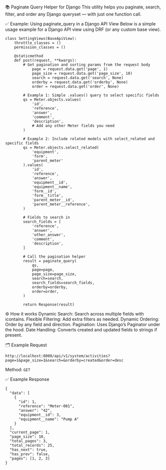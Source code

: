 📚 Paginate Query Helper for Django
This utility helps you paginate, search, filter, and order any Django queryset — with just one function call.

✅ Example: Using paginate_query in a Django API View
Below is a simple usage example for a Django API view using DRF (or any custom base view).

```
class SettingViews(BaseApiView):
    throttle_classes = ()
    permission_classes = ()

    @staticmethod
    def post(request, **kwargs):
        # Get pagination and sorting params from the request body
            page = request.data.get('page', 1)
            page_size = request.data.get('page_size', 10)
            search = request.data.get('search', None)
            orderby = request.data.get('orderby', None)
            order = request.data.get('order', None)

        # Example 1: Simple .values() query to select specific fields
        qs = Meter.objects.values(
            'id',
            'reference',
            'answer',
            'comment',
            'description',
            # Add any other Meter fields you need
        )

        # Example 2: Include related models with select_related and specific fields
        qs = Meter.objects.select_related(
            'equipment',
            'form',
            'parent_meter'
        ).values(
            'id',
            'reference',
            'answer',
            'equipment__id',
            'equipment__name',
            'form__id',
            'form__title',
            'parent_meter__id',
            'parent_meter__reference',
        )

        # Fields to search in
        search_fields = [
            'reference',
            'answer',
            'other_answer',
            'comment',
            'description',
        ]

        # Call the pagination helper
        result = paginate_query(
            qs,
            page=page,
            page_size=page_size,
            search=search,
            search_fields=search_fields,
            orderby=orderby,
            order=order,
        )

        return Response(result)

```


⚙️ How it works
Dynamic Search: Search across multiple fields with icontains.
Flexible Filtering: Add extra filters as needed.
Dynamic Ordering: Order by any field and direction.
Pagination: Uses Django’s Paginator under the hood.
Date Handling: Converts created and updated fields to strings if present.


🗂️ Example Request 
```
http://localhost:8000/api/v1/system/activities?page=1&page_size=1&search=&orderby=created&order=desc
```
Method: `GET`

✅ Example Response
```
{
  "data": [
    {
      "id": 1,
      "reference": "Meter-001",
      "answer": "42",
      "equipment__id": 3,
      "equipment__name": "Pump A"
    }
  ],
  "current_page": 1,
  "page_size": 10,
  "total_pages": 3,
  "total_records": 25,
  "has_next": true,
  "has_prev": false,
  "pages": [1, 2, 3]
}

```